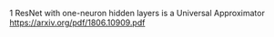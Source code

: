 
1 ResNet with one-neuron hidden layers is a Universal Approximator https://arxiv.org/pdf/1806.10909.pdf
